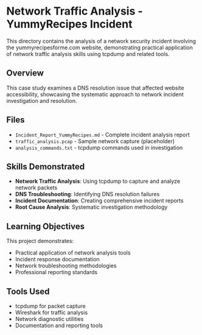 # Network Traffic Analysis - YummyRecipes Incident

This directory contains the analysis of a network security incident involving the yummyrecipesforme.com website, demonstrating practical application of network traffic analysis skills using tcpdump and related tools.

## Overview

This case study examines a DNS resolution issue that affected website accessibility, showcasing the systematic approach to network incident investigation and resolution.

## Files

- `Incident_Report_YummyRecipes.md` - Complete incident analysis report
- `traffic_analysis.pcap` - Sample network capture (placeholder)
- `analysis_commands.txt` - tcpdump commands used in investigation

## Skills Demonstrated

- **Network Traffic Analysis**: Using tcpdump to capture and analyze network packets
- **DNS Troubleshooting**: Identifying DNS resolution failures
- **Incident Documentation**: Creating comprehensive incident reports
- **Root Cause Analysis**: Systematic investigation methodology

## Learning Objectives

This project demonstrates:
- Practical application of network analysis tools
- Incident response documentation
- Network troubleshooting methodologies
- Professional reporting standards

## Tools Used

- tcpdump for packet capture
- Wireshark for traffic analysis
- Network diagnostic utilities
- Documentation and reporting tools